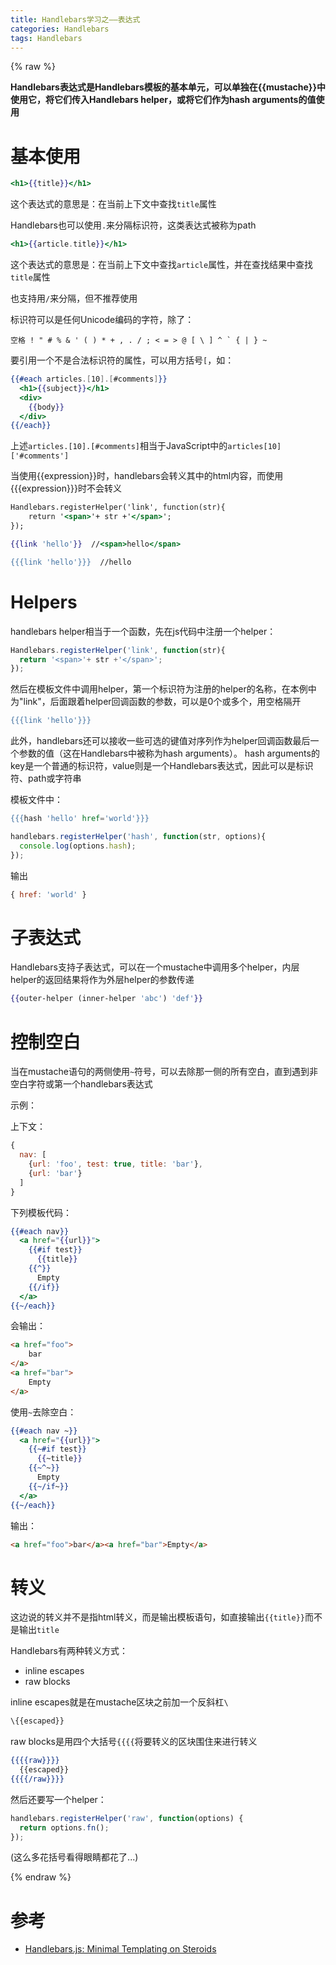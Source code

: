 ```yaml
---
title: Handlebars学习之——表达式
categories: Handlebars
tags: Handlebars
---
```


{% raw %}

**Handlebars表达式是Handlebars模板的基本单元，可以单独在{{mustache}}中使用它，将它们传入Handlebars helper，或将它们作为hash arguments的值使用**

# 基本使用

```handlebars
<h1>{{title}}</h1>
```

这个表达式的意思是：在当前上下文中查找`title`属性

Handlebars也可以使用`.`来分隔标识符，这类表达式被称为path

```handlebars
<h1>{{article.title}}</h1>
```

这个表达式的意思是：在当前上下文中查找`article`属性，并在查找结果中查找`title`属性

也支持用`/`来分隔，但不推荐使用

标识符可以是任何Unicode编码的字符，除了：

```
空格 ! " # % & ' ( ) * + , . / ; < = > @ [ \ ] ^ ` { | } ~
```

要引用一个不是合法标识符的属性，可以用方括号`[`，如：

```handlebars
{{#each articles.[10].[#comments]}}
  <h1>{{subject}}</h1>
  <div>
    {{body}}
  </div>
{{/each}}
```

上述`articles.[10].[#comments]`相当于JavaScript中的`articles[10]['#comments']`

当使用{{expression}}时，handlebars会转义其中的html内容，而使用{{{expression}}}时不会转义

```handlebars
Handlebars.registerHelper('link', function(str){
    return '<span>'+ str +'</span>';
});

{{link 'hello'}}  //<span>hello</span>

{{{link 'hello'}}}  //hello
```

# Helpers

handlebars helper相当于一个函数，先在js代码中注册一个helper：

```javascript
Handlebars.registerHelper('link', function(str){
  return '<span>'+ str +'</span>';
});
```

然后在模板文件中调用helper，第一个标识符为注册的helper的名称，在本例中为"link"，后面跟着helper回调函数的参数，可以是0个或多个，用空格隔开

```handlebars
{{{link 'hello'}}}
```

此外，handlebars还可以接收一些可选的键值对序列作为helper回调函数最后一个参数的值（这在Handlebars中被称为hash arguments）。
hash arguments的key是一个普通的标识符，value则是一个Handlebars表达式，因此可以是标识符、path或字符串

模板文件中：

```handlebars
{{{hash 'hello' href='world'}}}
```

```javascript
handlebars.registerHelper('hash', function(str, options){
  console.log(options.hash);
});
```

输出

```javascript
{ href: 'world' }
```

# 子表达式

Handlebars支持子表达式，可以在一个mustache中调用多个helper，内层helper的返回结果将作为外层helper的参数传递

```handlebars
{{outer-helper (inner-helper 'abc') 'def'}}
```

# 控制空白

当在mustache语句的两侧使用`~`符号，可以去除那一侧的所有空白，直到遇到非空白字符或第一个handlebars表达式

示例：

上下文：

```javascript
{
  nav: [
    {url: 'foo', test: true, title: 'bar'},
    {url: 'bar'}
  ]
}
```

下列模板代码：

```handlebars
{{#each nav}}
  <a href="{{url}}">
    {{#if test}}
      {{title}}
    {{^}}
      Empty
    {{/if}}
  </a>
{{~/each}}
```

会输出：

```html
<a href="foo">
    bar
</a>
<a href="bar">
    Empty
</a>
```

使用`~`去除空白：

```handlebars
{{#each nav ~}}
  <a href="{{url}}">
    {{~#if test}}
      {{~title}}
    {{~^~}}
      Empty
    {{~/if~}}
  </a>
{{~/each}}
```

输出：

```html
<a href="foo">bar</a><a href="bar">Empty</a>
```

# 转义

这边说的转义并不是指html转义，而是输出模板语句，如直接输出`{{title}}`而不是输出`title`

Handlebars有两种转义方式：

* inline escapes
* raw blocks

inline escapes就是在mustache区块之前加一个反斜杠`\`

```handlebars
\{{escaped}}
```

raw blocks是用四个大括号`{{{{`将要转义的区块围住来进行转义

```handlebars
{{{{raw}}}}
  {{escaped}}
{{{{/raw}}}}
```

然后还要写一个helper：

```javascript
handlebars.registerHelper('raw', function(options) {
  return options.fn();
});
```

(这么多花括号看得眼睛都花了...)

{% endraw %}

# 参考

* [Handlebars.js: Minimal Templating on Steroids][]



[Handlebars.js: Minimal Templating on Steroids]: http://handlebarsjs.com/expressions.html
